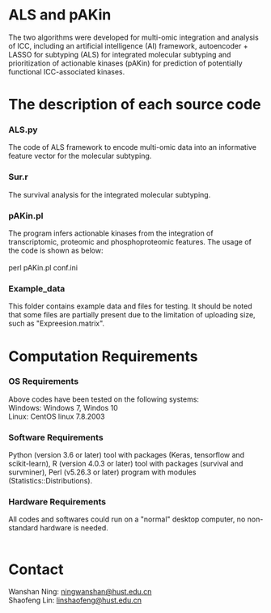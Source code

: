 # ALS and pAKin
The two algorithms were developed for multi-omic integration and analysis of ICC, including an artificial intelligence (AI) framework, autoencoder + LASSO for subtyping (ALS) for integrated molecular subtyping and prioritization of actionable kinases (pAKin) for prediction of potentially functional ICC-associated kinases.
<br>

# The description of each source code
### ALS.py
The code of ALS framework to encode multi-omic data into an informative feature vector for the molecular subtyping. 
<br>

### Sur.r
The survival analysis for the integrated molecular subtyping. 
<br>

### pAKin.pl
The program infers actionable kinases from the integration of transcriptomic, proteomic and phosphoproteomic features. The usage of the code is shown as below: <br><br>
perl pAKin.pl conf.ini
<br>

### Example_data
This folder contains example data and files for testing. It should be noted that some files are partially present due to the limitation of uploading size, such as "Expreesion.matrix".

# Computation Requirements
### OS Requirements
Above codes have been tested on the following systems: <br>
Windows: Windows 7, Windos 10<br>
Linux: CentOS linux 7.8.2003

### Software Requirements
Python (version 3.6 or later) tool with packages (Keras, tensorflow and scikit-learn), R (version 4.0.3 or later) tool with packages (survival and survminer), Perl (v5.26.3 or later) program with modules (Statistics::Distributions).

### Hardware Requirements
All codes and softwares could run on a "normal" desktop computer, no non-standard hardware is needed.<br>
<br>

# Contact
Wanshan Ning: ningwanshan@hust.edu.cn
<br>
Shaofeng Lin: linshaofeng@hust.edu.cn

